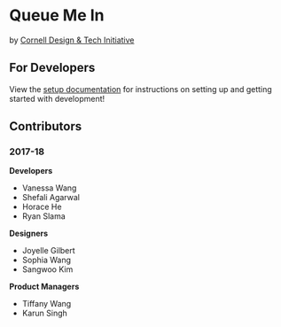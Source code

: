 # Queue Me In
by [Cornell Design & Tech Initiative](http://cornelldti.org)

## For Developers
View the [setup documentation](https://github.com/cornell-dti/office-hours/blob/master/docs/setup.md) for instructions on setting up and getting started with development!

## Contributors

### 2017-18
**Developers**
- Vanessa Wang
- Shefali Agarwal
- Horace He
- Ryan Slama

**Designers**
- Joyelle Gilbert
- Sophia Wang
- Sangwoo Kim

**Product Managers**
- Tiffany Wang
- Karun Singh
